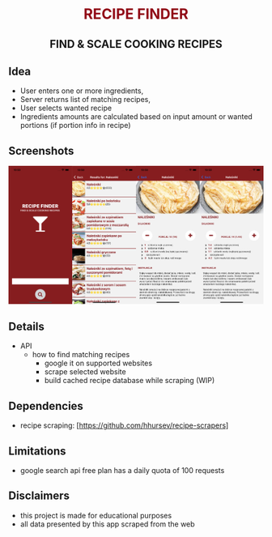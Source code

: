 <h1 style="color: #920918; text-align: center; font-weight: bold; text-transform: uppercase;">Recipe Finder</h1>
<h2 style="text-align: center; font-weight: bold; text-transform: uppercase;">Find & scale cooking recipes</h2>

## Idea

- User enters one or more ingredients,
- Server returns list of matching recipes,
- User selects wanted recipe
- Ingredients amounts are calculated based on input amount or wanted portions (if portion info in recipe)

## Screenshots

![iOS screenshots](screenshots_ios.png "iOS screenshots")

## Details

- API
  - how to find matching recipes
    - google it on supported websites
    - scrape selected website
    - build cached recipe database while scraping (WIP)

## Dependencies

- recipe scraping: [https://github.com/hhursev/recipe-scrapers]

## Limitations

- google search api free plan has a daily quota of 100 requests

## Disclaimers

- this project is made for educational purposes
- all data presented by this app scraped from the web
